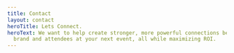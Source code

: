 ```yaml
---
title: Contact
layout: contact
heroTitle: Lets Connect.
heroText: We want to help create stronger, more powerful connections between your
  brand and attendees at your next event, all while maximizing ROI.
---
```


